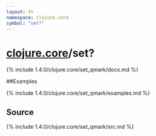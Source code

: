 ```yaml
---
layout: fn
namespace: clojure.core
symbol: "set?"
---
```


# [clojure.core](../)/set?

{% include 1.4.0/clojure.core/set_qmark/docs.md %}

##Examples

{% include 1.4.0/clojure.core/set_qmark/examples.md %}
## Source
{% include 1.4.0/clojure.core/set_qmark/src.md %}


